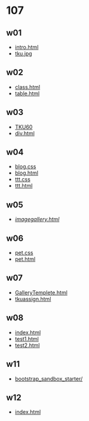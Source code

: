# 107
## w01
 - [intro.html](https://github.com/prxxxc/107/blob/master/w01/intro.html "intro.html")
 - [tku.jpg](https://github.com/prxxxc/107/blob/master/w01/tku.jpg)

## w02
- [class.html](https://github.com/prxxxc/107/blob/master/w02/class.html)
- [table.html](https://github.com/prxxxc/107/blob/master/w02/table.html)

## w03
- [TKU60](https://github.com/prxxxc/107/blob/master/w03/TKU60.html)
- [div.html](https://github.com/prxxxc/107/blob/master/w03/div.html)

## w04
- [blog.css](https://github.com/prxxxc/107/blob/master/w04/blog.css)
- [blog.html](https://github.com/prxxxc/107/blob/master/w04/blog.html)
- [ttt.css](https://github.com/prxxxc/107/blob/master/w04/ttt.css)
- [ttt.html](https://github.com/prxxxc/107/blob/master/w04/ttt.html)
## w05
- [*imagegallery.html*](https://github.com/prxxxc/107/blob/master/w05/imagegallery.html)
## w06
- [pet.css](https://github.com/prxxxc/107/blob/master/w06/pet.css)
- [pet.html](https://github.com/prxxxc/107/blob/master/w06/pet.html)
## w07
- [GalleryTemplete.html](https://github.com/prxxxc/107/blob/master/w07/GalleryTemplete.html)
- [tkuassign.html](https://github.com/prxxxc/107/blob/master/w07/tkuassign.html)
## w08
- [index.html](https://github.com/prxxxc/107/blob/master/w08/index.html)
- [test1.html](https://github.com/prxxxc/107/blob/master/w08/test1.html)
- [test2.html](https://github.com/prxxxc/107/blob/master/w08/test2.html)
## w11
- [bootstrap_sandbox_starter/](https://github.com/prxxxc/107/tree/master/w11/bootstrap_sandbox_starter)
## w12
- [index.html](https://github.com/prxxxc/107/blob/master/w12/index.html)

<!--stackedit_data:
eyJoaXN0b3J5IjpbNzYxMzg3ODQsODI4MTYxMTU4LDk5NTEyNT
QwM119
-->